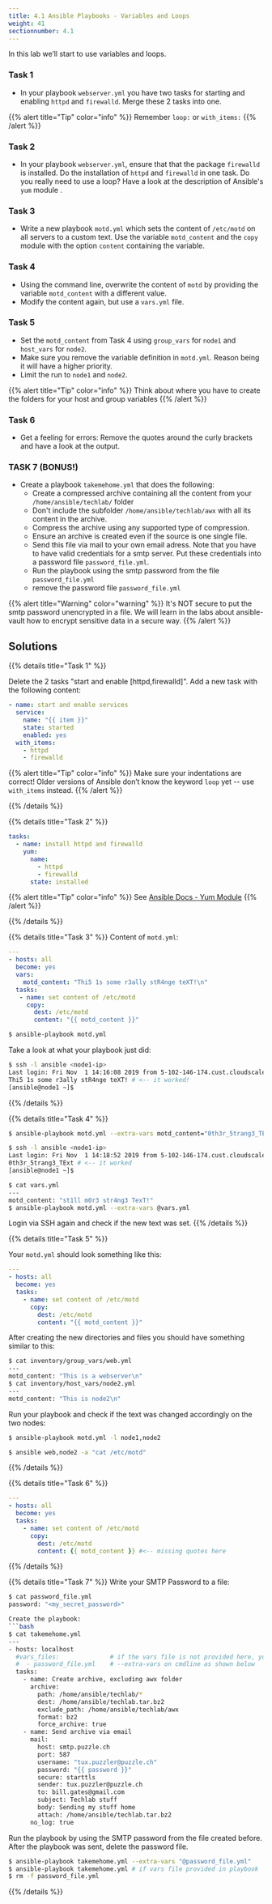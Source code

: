 ```yaml
---
title: 4.1 Ansible Playbooks - Variables and Loops
weight: 41
sectionnumber: 4.1
---
```


In this lab we’ll start to use variables and loops.

### Task 1

- In your playbook `webserver.yml` you have two tasks for starting and enabling `httpd` and `firewalld`. Merge these 2 tasks into one.

{{% alert title="Tip" color="info" %}}
Remember `loop:` or `with_items:`
{{% /alert %}}

### Task 2

- In your playbook `webserver.yml`, ensure that that the package `firewalld` is installed. Do the installation of `httpd` and `firewalld` in one task. Do you really need to use a loop? Have a look at the description of Ansible's `yum` module .

### Task 3

- Write a new playbook `motd.yml` which sets the content of `/etc/motd` on all servers to a custom text. Use the variable `motd_content` and the `copy` module with the option `content` containing the variable.

### Task 4

- Using the command line, overwrite the content of `motd` by providing the variable `motd_content` with a different value.
- Modify the content again, but use a `vars.yml` file.

### Task 5

- Set the `motd_content` from Task 4 using `group_vars` for `node1` and `host_vars` for `node2`.
- Make sure you remove the variable definition in `motd.yml`. Reason being it will have a higher priority.
- Limit the run to `node1` and `node2`.

{{% alert title="Tip" color="info" %}}
  Think about where you have to create the folders for your host and group variables
{{% /alert %}}

### Task 6

- Get a feeling for errors: Remove the quotes around the curly brackets and have a look at the output.

### TASK 7 (BONUS!)
- Create a playbook `takemehome.yml` that does the following:
  - Create a compressed archive containing all the content from your `/home/ansible/techlab/` folder
  - Don't include the subfolder `/home/ansible/techlab/awx` with all its content in the archive.
  - Compress the archive using any supported type of compression.
  - Ensure an archive is created even if the source is one single file.
  - Send this file via mail to your own email adress. Note that you have to have valid credentials for a smtp server. Put these credentials into a password file `password_file.yml`.
  - Run the playbook using the smtp password from the file `password_file.yml`
  - remove the password file `password_file.yml`

{{% alert title="Warning" color="warning" %}}
It's NOT secure to put the smtp password unencrypted in a file. We will learn in the labs about ansible-vault how to encrypt sensitive data in a secure way.
{{% /alert %}}

## Solutions

{{% details title="Task 1" %}}

Delete the 2 tasks "start and enable \[httpd,firewalld\]". Add a new task with the following content:
```yaml
- name: start and enable services
  service:
    name: "{{ item }}"
    state: started
    enabled: yes
  with_items:
    - httpd
    - firewalld
```

{{% alert title="Tip" color="info" %}}
Make sure your indentations are correct!
Older versions of Ansible don’t know the keyword `loop` yet -- use `with_items` instead.
{{% /alert %}}

{{% /details %}}

{{% details title="Task 2" %}}
```yaml
tasks:
  - name: install httpd and firewalld
    yum:
      name:
        - httpd
        - firewalld
      state: installed
```

{{% alert title="Tip" color="info" %}}
See [Ansible Docs - Yum Module](https://docs.ansible.com/ansible/latest/modules/yum_module.html#yum-module)
{{% /alert %}}

{{% /details %}}


{{% details title="Task 3" %}}
Content of `motd.yml`:

```yaml
---
- hosts: all
  become: yes
  vars:
    motd_content: "Thi5 1s some r3ally stR4nge teXT!\n"
  tasks:
   - name: set content of /etc/motd
     copy:
       dest: /etc/motd
       content: "{{ motd_content }}"
```
```bash
$ ansible-playbook motd.yml
```

Take a look at what your playbook just did:

```bash
$ ssh -l ansible <node1-ip>
Last login: Fri Nov  1 14:16:08 2019 from 5-102-146-174.cust.cloudscale.ch
Thi5 1s some r3ally stR4nge teXT! # <-- it worked!
[ansible@node1 ~]$
```
{{% /details %}}

{{% details title="Task 4" %}}

```bash
$ ansible-playbook motd.yml --extra-vars motd_content="0th3r_5trang3_TExt"

$ ssh -l ansible <node1-ip>
Last login: Fri Nov  1 14:18:52 2019 from 5-102-146-174.cust.cloudscale.ch
0th3r_5trang3_TExt # <-- it worked
[ansible@node1 ~]$
```

```bash
$ cat vars.yml
---
motd_content: "st1ll m0r3 str4ng3 TexT!"
$ ansible-playbook motd.yml --extra-vars @vars.yml
```

Login via SSH again and check if the new text was set.
{{% /details %}}

{{% details title="Task 5" %}}

Your `motd.yml` should look something like this:

```yaml
---
- hosts: all
  become: yes
  tasks:
    - name: set content of /etc/motd
      copy:
        dest: /etc/motd
        content: "{{ motd_content }}"
```

After creating the new directories and files you should have something similar to this:

```bash
$ cat inventory/group_vars/web.yml
---
motd_content: "This is a webserver\n"
$ cat inventory/host_vars/node2.yml
---
motd_content: "This is node2\n"
```

Run your playbook and check if the text was changed accordingly on the two nodes:

```bash
$ ansible-playbook motd.yml -l node1,node2

$ ansible web,node2 -a "cat /etc/motd"
```
{{% /details %}}

{{% details title="Task 6" %}}
```yaml
---
- hosts: all
  become: yes
  tasks:
    - name: set content of /etc/motd
      copy:
        dest: /etc/motd
        content: {{ motd_content }} #<-- missing quotes here
``` 
{{% /details %}}

{{% details title="Task 7" %}}
Write your SMTP Password to a file:
```bash
$ cat password_file.yml
password: "<my_secret_password>"

Create the playbook:
```bash
$ cat takemehome.yml
--- 
- hosts: localhost
  #vars_files:              # if the vars file is not provided here, you'll have to use it with
  #  - password_file.yml    # --extra-vars on cmdline as shown below
  tasks:
    - name: Create archive, excluding awx folder
      archive:
        path: /home/ansible/techlab/*
        dest: /home/ansible/techlab.tar.bz2
        exclude_path: /home/ansible/techlab/awx
        format: bz2
        force_archive: true
    - name: Send archive via email
      mail:
        host: smtp.puzzle.ch
        port: 587
        username: "tux.puzzler@puzzle.ch"
        password: "{{ password }}"
        secure: starttls
        sender: tux.puzzler@puzzle.ch
        to: bill.gates@gmail.com
        subject: Techlab stuff
        body: Sending my stuff home
        attach: /home/ansible/techlab.tar.bz2     
      no_log: true
```
Run the playbook by using the SMTP password from the file created before. After the playbook was sent, delete the password file.
```bash
$ ansible-playbook takemehome.yml --extra-vars "@password_file.yml"
$ ansible-playbook takemehome.yml # if vars file provided in playbook
$ rm -f password_file.yml       
```
{{% /details %}}